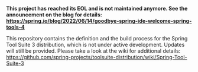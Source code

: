 **This project has reached its EOL and is not maintained anymore. See the announcement on the blog for details: https://spring.io/blog/2022/06/14/goodbye-spring-ide-welcome-spring-tools-4**
      
This repository contains the definition and the build process for the Spring Tool Suite 3 distribution, which is not under active development. Updates will still be provided. Please take a look at the wiki for additional details: https://github.com/spring-projects/toolsuite-distribution/wiki/Spring-Tool-Suite-3
